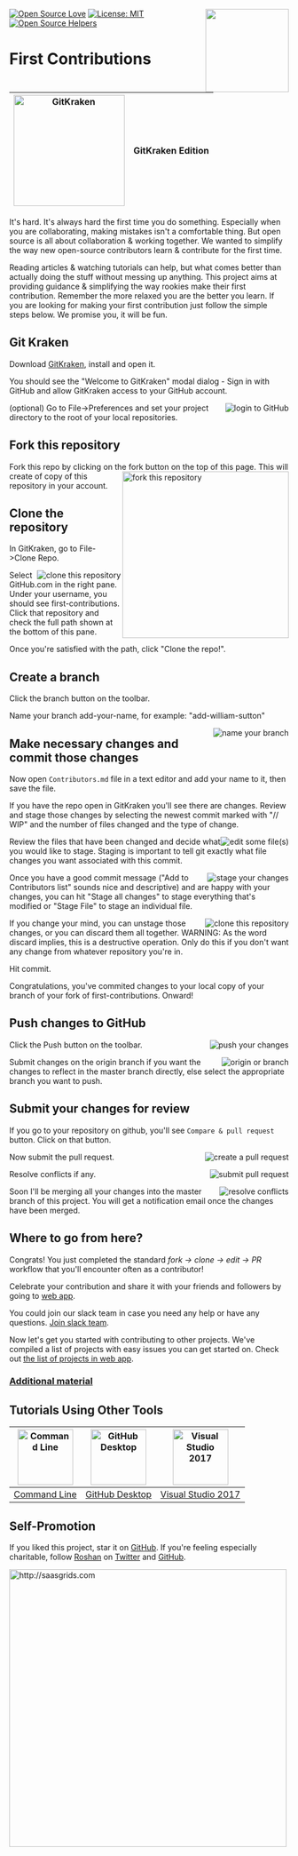 [![Open Source Love](https://badges.frapsoft.com/os/v1/open-source.svg?v=103)](https://github.com/ellerbrock/open-source-badges/)
[<img align="right" width="150" src="assets/join-slack-team.png">](https://join.slack.com/t/firstcontributors/shared_invite/enQtMzE1MTYwNzI3ODQ0LTZiMDA2OGI2NTYyNjM1MTFiNTc4YTRhZTg4OWZjMzA0ZWZmY2UxYzVkMzI1ZmVmOWI4ODdkZWQwNTM2NDVmNjY)
[![License: MIT](https://img.shields.io/badge/License-MIT-green.svg)](https://opensource.org/licenses/MIT)
[![Open Source Helpers](https://www.codetriage.com/roshanjossey/first-contributions/badges/users.svg)](https://www.codetriage.com/roshanjossey/first-contributions)


# First Contributions

|<img alt="GitKraken" src="/assets/gk-icon.png" width="200">|GitKraken Edition|
|---|---|

It's hard. It's always hard the first time you do something. Especially when you are collaborating, making mistakes isn't a comfortable thing. But open source is all about collaboration & working together. We wanted to simplify the way new open-source contributors learn & contribute for the first time.

Reading articles & watching tutorials can help, but what comes better than actually doing the stuff without messing up anything. This project aims at providing guidance & simplifying the way rookies make their first contribution. Remember the more relaxed you are the better you learn. If you are looking for making your first contribution just follow the simple steps below. We promise you, it will be fun.


## Git Kraken

Download [GitKraken](https://www.gitkraken.com), install and open it.


You should see the "Welcome to GitKraken" modal dialog - Sign in with GitHub and allow GitKraken access to your GitHub account.


<img style="float: right;" src="assets/gk-login.png" alt="login to GitHub" />

(optional) Go to File->Preferences and set your project directory to the root of your local repositories.


## Fork this repository

Fork this repo by clicking on the fork button on the top of this page.
<img align="right" width="300" src="assets/fork.png" alt="fork this repository" />
This will create of copy of this repository in your account.


## Clone the repository

In GitKraken, go to File->Clone Repo.


<img style="float: right;" src="assets/gk-clone.png" alt="clone this repository" />


Select GitHub.com in the right pane.  Under your username, you should see first-contributions.  Click that repository and check the full path shown at the bottom of this pane.  

Once you're satisfied with the path, click "Clone the repo!".


## Create a branch

Click the branch button on the toolbar.

Name your branch add-your-name, for example: "add-william-sutton"

<img style="float: right;" src="assets/gk-branch.png" alt="name your branch" />


## Make necessary changes and commit those changes

Now open `Contributors.md` file in a text editor and add your name to it, then save the file. 

If you have the repo open in GitKraken you'll see there are changes. Review and stage those changes by selecting the newest commit marked with "// WIP" and the number of files changed and the type of change.

<img style="float: right;" src="assets/gk-edit.png" alt="edit some file(s)" />

Review the files that have been changed and decide what you would like to stage.  Staging is important to tell git exactly what file changes you want associated with this commit.


<img style="float: right;" src="assets/gk-stage.png" alt="stage your changes" />


Once you have a good commit message ("Add <your-name> to Contributors list" sounds nice and descriptive) and are happy with your changes, you can hit "Stage all changes" to stage everything that's modified or "Stage File" to stage an individual file.


<img style="float: right;" src="assets/gk-commit.png" alt="clone this repository" />


If you change your mind, you can unstage those changes, or you can discard them all together.  WARNING: As the word discard implies, this is a destructive operation.  Only do this if you don't want any change from whatever repository you're in.

Hit commit.

Congratulations, you've commited changes to your local copy of your branch of your fork of first-contributions.  Onward!


## Push changes to GitHub

<img style="float: right;" src="assets/gk-push.png" alt="push your changes" />

Click the Push button on the toolbar.

<img style="float: right;" src="assets/gk-origin.png" alt="origin or branch" />

Submit changes on the origin branch if you want the changes to reflect in the master branch directly, else select the appropriate branch you want to push.


## Submit your changes for review

If you go to your repository on github, you'll see  `Compare & pull request` button. Click on that button.

<img style="float: right;" src="assets/compare-pull.png" alt="create a pull request" />

Now submit the pull request.

<img style="float: right;" src="assets/submit-pull.png" alt="submit pull request" />

Resolve conflicts if any.

<img style="float: right;" src="assets/resolve-conflicts.png" alt="resolve conflicts" />

Soon I'll be merging all your changes into the master branch of this project. You will get a notification email once the changes have been merged.

## Where to go from here?

Congrats!  You just completed the standard _fork -> clone -> edit -> PR_ workflow that you'll encounter often as a contributor!

Celebrate your contribution and share it with your friends and followers by going to [web app](https://roshanjossey.github.io/first-contributions/#social-share).

You could join our slack team in case you need any help or have any questions. [Join slack team](https://join.slack.com/t/firstcontributors/shared_invite/enQtMzE1MTYwNzI3ODQ0LTZiMDA2OGI2NTYyNjM1MTFiNTc4YTRhZTg4OWZjMzA0ZWZmY2UxYzVkMzI1ZmVmOWI4ODdkZWQwNTM2NDVmNjY).

Now let's get you started with contributing to other projects. We've compiled a list of projects with easy issues you can get started on. Check out [the list of projects in web app](https://roshanjossey.github.io/first-contributions/#project-list).

### [Additional material](additional-material/git_workflow_senarios/additional-material.md)


## Tutorials Using Other Tools

|<a href="README.md"><img alt="Command Line" src="http://cdn.osxdaily.com/wp-content/uploads/2014/08/terminal-icon-osx-150x150.png" width="100"></a>|<a href="github-desktop-tutorial.md"><img alt="GitHub Desktop" src="https://desktop.github.com/images/desktop-icon.svg" width="100"></a>|<a href="github-windows-vs2017-tutorial.md"><img alt="Visual Studio 2017" src="https://www.visualstudio.com/wp-content/uploads/2017/11/microsoft-visual-studio.svg" width="100"></a>
|---|---|---|
|[Command Line](README.md)|[GitHub Desktop](github-desktop-tutorial.md)|[Visual Studio 2017](github-windows-vs2017-tutorial.md)|

## Self-Promotion

If you liked this project, star it on [GitHub](https://github.com/Roshanjossey/first-contributions).
If you're feeling especially charitable, follow [Roshan](https://roshanjossey.github.io/) on
[Twitter](https://twitter.com/sudo__bangbang) and
[GitHub](https://github.com/roshanjossey).

<a href="http://saasgrids.com"> <img alt="http://saasgrids.com" src="assets/saasgrids-banner.png" width="500"></a>